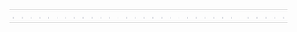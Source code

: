 <table style="border-style:none;">
<tr>
<td><img src="terry0.gif" width="300px"></td>
<td><img src="terry1.gif" width="300px"></td>
<td><img src="terry2.gif" width="300px"></td>
<td><img src="terry3.gif" width="300px"></td>
<td><img src="terry0.gif" width="300px"></td>
<td><img src="terry1.gif" width="300px"></td>
<td><img src="terry2.gif" width="300px"></td>
<td><img src="terry3.gif" width="300px"></td>
<td><img src="terry0.gif" width="300px"></td>
<td><img src="terry1.gif" width="300px"></td>
<td><img src="terry2.gif" width="300px"></td>
<td><img src="terry3.gif" width="300px"></td>
<td><img src="terry0.gif" width="300px"></td>
<td><img src="terry1.gif" width="300px"></td>
<td><img src="terry2.gif" width="300px"></td>
<td><img src="terry3.gif" width="300px"></td>
<td><img src="terry0.gif" width="300px"></td>
<td><img src="terry1.gif" width="300px"></td>
<td><img src="terry2.gif" width="300px"></td>
<td><img src="terry3.gif" width="300px"></td>
<td><img src="terry0.gif" width="300px"></td>
<td><img src="terry1.gif" width="300px"></td>
<td><img src="terry2.gif" width="300px"></td>
<td><img src="terry3.gif" width="300px"></td>
<td><img src="terry0.gif" width="300px"></td>
<td><img src="terry1.gif" width="300px"></td>
<td><img src="terry2.gif" width="300px"></td>
<td><img src="terry3.gif" width="300px"></td>
<td><img src="terry0.gif" width="300px"></td>
<td><img src="terry1.gif" width="300px"></td>
<td><img src="terry2.gif" width="300px"></td>
<td><img src="terry3.gif" width="300px"></td>
</tr>
</table>
